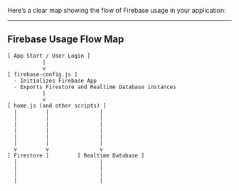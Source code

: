 Here’s a clear map showing the flow of Firebase usage in your application:

---

## **Firebase Usage Flow Map**

```
[ App Start / User Login ]
           |
           v
[ firebase-config.js ]
  - Initializes Firebase App
  - Exports Firestore and Realtime Database instances
           |
           v
[ home.js (and other scripts) ]
  |         |                |
  |         |                |
  |         |                |
  |         |                |
  |         |                |
  |         |                |
  v         v                v
[ Firestore ]         [ Realtime Database ]
  |                          |
  |                          |
  |                          |
  |                          |

